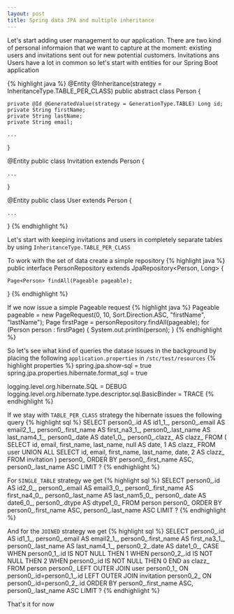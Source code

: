 ```yaml
---
layout: post
title: Spring data JPA and multiple inheritance
---
```


Let's start adding user management to our application. There are two kind of personal informaion that we want to capture at the moment: existing users and invitations sent out for new potential customers.
Invitations ans Users have a lot in common so let's start with entities for our Spring Boot application

{% highlight java %}
@Entity
@Inheritance(strategy = InheritanceType.TABLE_PER_CLASS)
public abstract class Person {

    private @Id @GeneratedValue(strategy = GenerationType.TABLE) Long id;
    private String firstName;
    private String lastName;
    private String email;

    ...
}

@Entity
public class Invitation extends Person {

    ...

}

@Entity
public class User extends Person {

    ...

}
{% endhighlight %}

Let's start with keeping invitations and users in completely separate tables by using `InheritanceType.TABLE_PER_CLASS`

To work with the set of data create a simple repository 
{% highlight java %}
public interface PersonRepository extends JpaRepository<Person, Long> {

    Page<Person> findAll(Pageable pageable);
}
{% endhighlight %}

If we now issue a simple Pageable request
{% highlight java %}
Pageable pageable = new PageRequest(0, 10, Sort.Direction.ASC, "firstName", "lastName");
Page<Person> firstPage = personRepository.findAll(pageable);
for (Person person : firstPage) {
    System.out.println(person);
}
{% endhighlight %}

So let's see what kind of queries the datase issues in the background by placing the following `application.properties` in `/stc/test/resources`
{% highlight properties %}
spring.jpa.show-sql = true
spring.jpa.properties.hibernate.format_sql = true

logging.level.org.hibernate.SQL = DEBUG
logging.level.org.hibernate.type.descriptor.sql.BasicBinder = TRACE
{% endhighlight %}

If we stay with `TABLE_PER_CLASS` strategy the hibernate issues the following query
{% highlight sql %}
SELECT person0_.id AS id1_1_,
       person0_.email AS email2_1_,
       person0_.first_name AS first_na3_1_,
       person0_.last_name AS last_nam4_1_,
       person0_.date AS date1_0_,
       person0_.clazz_ AS clazz_ 
  FROM ( SELECT id,
                email,
                first_name,
                last_name,
                null AS date,
                1 AS clazz_ 
           FROM user UNION ALL
         SELECT id,
                email,
                first_name,
                last_name,
                date,
                2 AS clazz_ 
           FROM invitation 
       ) person0_ 
 ORDER BY person0_.first_name ASC,
          person0_.last_name ASC
 LIMIT ?
{% endhighlight %}

For `SINGLE_TABLE` strategy we get
{% highlight sql %}
SELECT person0_.id AS id2_0_,
       person0_.email AS email3_0_,
       person0_.first_name AS first_na4_0_,
       person0_.last_name AS last_nam5_0_,
       person0_.date AS date6_0_,
       person0_.dtype AS dtype1_0_ 
  FROM person person0_ 
 ORDER BY person0_.first_name ASC,
          person0_.last_name ASC
 LIMIT ?
{% endhighlight %}

And for the `JOINED` strategy we get
{% highlight sql %}
SELECT person0_.id AS id1_1_,
       person0_.email AS email2_1_,
       person0_.first_name AS first_na3_1_,
       person0_.last_name AS last_nam4_1_,
       person0_2_.date AS date1_0_,
       CASE 
           WHEN person0_1_.id IS NOT NULL THEN 1 
           WHEN person0_2_.id IS NOT NULL THEN 2 
           WHEN person0_.id IS NOT NULL THEN 0 
       END as clazz_ 
  FROM person person0_ 
  LEFT OUTER JOIN user person0_1_ 
               ON person0_.id=person0_1_.id 
  LEFT OUTER JOIN invitation person0_2_ 
               ON person0_.id=person0_2_.id 
 ORDER BY person0_.first_name ASC,
          person0_.last_name ASC
 LIMIT ?
{% endhighlight %}

That's it for now
